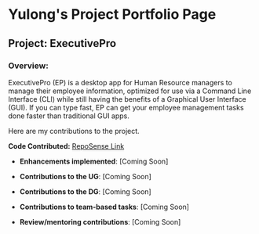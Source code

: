 # Yulong's Project Portfolio Page

## Project: ExecutivePro
### Overview:
ExecutivePro (EP) is a desktop app for Human Resource managers to manage their employee information, optimized for use via a Command Line Interface (CLI) while still having the benefits of a Graphical User Interface (GUI). If you can type fast, EP can get your employee management tasks done faster than traditional GUI apps.

Here are my contributions to the project.

**Code Contributed:**
[RepoSense Link](https://nus-cs2103-ay2223s2.github.io/tp-dashboard/?search=gyulong1&breakdown=true)

* **Enhancements implemented**: [Coming Soon]

* **Contributions to the UG**: [Coming Soon]

* **Contributions to the DG**: [Coming Soon]

* **Contributions to team-based tasks**: [Coming Soon]

* **Review/mentoring contributions**: [Coming Soon]